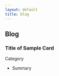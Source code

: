 ```yaml
---
layout: default
title: blog
---
```

## Blog

<div class="card">
  <h3>Title of Sample Card
</h3>
  <p>Category</p>
  <ul>
    <li>Summary</li>
  </ul>
  <a href="https://princermar.github.io/sample-post.html"><span class="card-link-spanner"></span></a>
</div>
